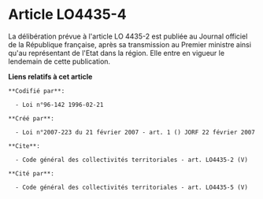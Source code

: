 # Article LO4435-4

La délibération prévue à l'article LO 4435-2 est publiée au Journal officiel de la République française, après sa
transmission au Premier ministre ainsi qu'au représentant de l'Etat dans la région. Elle entre en vigueur le lendemain de
cette publication.

**Liens relatifs à cet article**

	**Codifié par**:

	  - Loi n°96-142 1996-02-21

	**Créé par**:

	  - Loi n°2007-223 du 21 février 2007 - art. 1 () JORF 22 février 2007

	**Cite**:

	  - Code général des collectivités territoriales - art. LO4435-2 (V)

	**Cité par**:

	  - Code général des collectivités territoriales - art. LO4435-5 (V)
